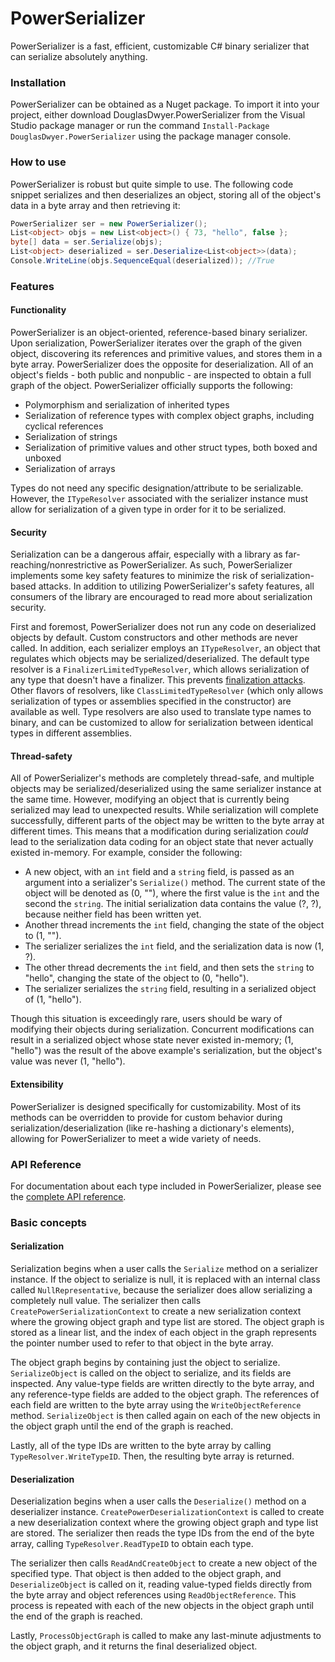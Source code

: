 # PowerSerializer
 PowerSerializer is a fast, efficient, customizable C# binary serializer that can serialize absolutely anything.

### Installation

PowerSerializer can be obtained as a Nuget package. To import it into your project, either download DouglasDwyer.PowerSerializer from the Visual Studio package manager or run the command `Install-Package DouglasDwyer.PowerSerializer` using the package manager console.

### How to use

PowerSerializer is robust but quite simple to use. The following code snippet serializes and then deserializes an object, storing all of the object's data in a byte array and then retrieving it:
```csharp
PowerSerializer ser = new PowerSerializer();
List<object> objs = new List<object>() { 73, "hello", false };
byte[] data = ser.Serialize(objs);
List<object> deserialized = ser.Deserialize<List<object>>(data);
Console.WriteLine(objs.SequenceEqual(deserialized)); //True
```

### Features

#### Functionality
PowerSerializer is an object-oriented, reference-based binary serializer. Upon serialization, PowerSerializer iterates over the graph of the given object, discovering its references and primitive values, and stores them in a byte array. PowerSerializer does the opposite for deserialization. All of an object's fields - both public and nonpublic - are inspected to obtain a full graph of the object. PowerSerializer officially supports the following:
- Polymorphism and serialization of inherited types
- Serialization of reference types with complex object graphs, including cyclical references
- Serialization of strings
- Serialization of primitive values and other struct types, both boxed and unboxed
- Serialization of arrays

Types do not need any specific designation/attribute to be serializable. However, the `ITypeResolver` associated with the serializer instance must allow for serialization of a given type in order for it to be serialized.

#### Security

Serialization can be a dangerous affair, especially with a library as far-reaching/nonrestrictive as PowerSerializer. As such, PowerSerializer implements some key safety features to minimize the risk of serialization-based attacks. In addition to utilizing PowerSerializer's safety features, all consumers of the library are encouraged to read more about serialization security.

First and foremost, PowerSerializer does not run any code on deserialized objects by default. Custom constructors and other methods are never called. In addition, each serializer employs an `ITypeResolver`, an object that regulates which objects may be serialized/deserialized. The default type resolver is a `FinalizerLimitedTypeResolver`, which allows serialization of any type that doesn't have a finalizer. This prevents [finalization attacks](https://security.stackexchange.com/questions/13490/is-it-safe-to-binary-deserialize-user-provided-data). Other flavors of resolvers, like `ClassLimitedTypeResolver` (which only allows serialization of types or assemblies specified in the constructor) are available as well. Type resolvers are also used to translate type names to binary, and can be customized to allow for serialization between identical types in different assemblies.

#### Thread-safety

All of PowerSerializer's methods are completely thread-safe, and multiple objects may be serialized/deserialized using the same serializer instance at the same time. However, modifying an object that is currently being serialized may lead to unexpected results. While serialization will complete successfully, different parts of the object may be written to the byte array at different times. This means that a modification during serialization *could* lead to the serialization data coding for an object state that never actually existed in-memory. For example, consider the following:
- A new object, with an `int` field and a `string` field, is passed as an argument into a serializer's `Serialize()` method. The current state of the object will be denoted as (0, ""), where the first value is the `int` and the second the `string`. The initial serialization data contains the value (?, ?), because neither field has been written yet.
- Another thread increments the `int` field, changing the state of the object to (1, "").
- The serializer serializes the `int` field, and the serialization data is now (1, ?).
- The other thread decrements the `int` field, and then sets the `string` to "hello", changing the state of the object to (0, "hello").
- The serializer serializes the `string` field, resulting in a serialized object of (1, "hello").

Though this situation is exceedingly rare, users should be wary of modifying their objects during serialization. Concurrent modifications can result in a serialized object whose state never existed in-memory; (1, "hello") was the result of the above example's serialization, but the object's value was never (1, "hello").

#### Extensibility

PowerSerializer is designed specifically for customizability. Most of its methods can be overridden to provide for custom behavior during serialization/deserialization (like re-hashing a dictionary's elements), allowing for PowerSerializer to meet a wide variety of needs.

### API Reference

For documentation about each type included in PowerSerializer, please see the [complete API reference](https://douglasdwyer.github.io/PowerSerializer/).

### Basic concepts

#### Serialization

Serialization begins when a user calls the `Serialize` method on a serializer instance. If the object to serialize is null, it is replaced with an internal class called `NullRepresentative`, because the serializer does allow serializing a completely null value. The serializer then calls `CreatePowerSerializationContext` to create a new serialization context where the growing object graph and type list are stored. The object graph is stored as a linear list, and the index of each object in the graph represents the pointer number used to refer to that object in the byte array.

The object graph begins by containing just the object to serialize. `SerializeObject` is called on the object to serialize, and its fields are inspected. Any value-type fields are written directly to the byte array, and any reference-type fields are added to the object graph. The references of each field are written to the byte array using the `WriteObjectReference` method. `SerializeObject` is then called again on each of the new objects in the object graph until the end of the graph is reached.

Lastly, all of the type IDs are written to the byte array by calling `TypeResolver.WriteTypeID`. Then, the resulting byte array is returned.

#### Deserialization

Deserialization begins when a user calls the `Deserialize()` method on a deserializer instance. `CreatePowerDeserializationContext` is called to create a new deserialization context where the growing object graph and type list are stored. The serializer then reads the type IDs from the end of the byte array, calling `TypeResolver.ReadTypeID` to obtain each type.

The serializer then calls `ReadAndCreateObject` to create a new object of the specified type. That object is then added to the object graph, and `DeserializeObject` is called on it, reading value-typed fields directly from the byte array and object references using `ReadObjectReference`. This process is repeated with each of the new objects in the object graph until the end of the graph is reached.

Lastly, `ProcessObjectGraph` is called to make any last-minute adjustments to the object graph, and it returns the final deserialized object.
